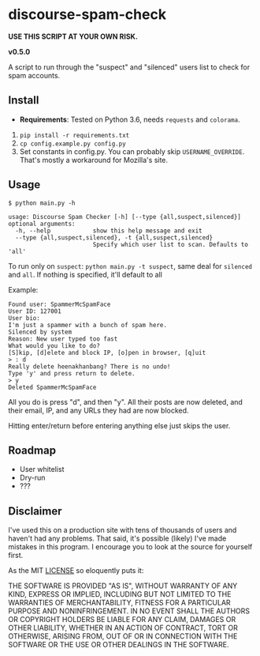 # discourse-spam-check

**USE THIS SCRIPT AT YOUR OWN RISK.**

**v0.5.0**

A script to run through the "suspect" and "silenced" users list to check for spam accounts. 


## Install

* **Requirements**: Tested on Python 3.6, needs `requests` and `colorama`. 

1. `pip install -r requirements.txt`
2. `cp config.example.py config.py`
3. Set constants in config.py. You can probably skip `USERNAME_OVERRIDE`. That's mostly a workaround for Mozilla's site.
## Usage


```
$ python main.py -h

usage: Discourse Spam Checker [-h] [--type {all,suspect,silenced}]                                                      
optional arguments:
  -h, --help            show this help message and exit
  --type {all,suspect,silenced}, -t {all,suspect,silenced}
                        Specify which user list to scan. Defaults to 'all'
```

To run only on `suspect`:
`python main.py -t suspect`, same deal for `silenced` and `all`. If nothing is specified, it'll default to all

Example: 

```
Found user: SpammerMcSpamFace
User ID: 127001
User bio:
I'm just a spammer with a bunch of spam here.
Silenced by system
Reason: New user typed too fast
What would you like to do?
[S]kip, [d]elete and block IP, [o]pen in browser, [q]uit
> : d
Really delete heenakhanbang? There is no undo!
Type 'y' and press return to delete.
> y
Deleted SpammerMcSpamFace

```

All you do is press "d", and then "y". All their posts are now deleted, and their email, IP, and any URLs they had are now blocked.

Hitting enter/return before entering anything else just skips the user.

## Roadmap

* User whitelist
* Dry-run
* ???


## Disclaimer


I've used this on a production site with tens of thousands of users and haven't had any problems. 
That said, it's possible (likely) I've made mistakes in this program. I encourage you to look at the source for yourself first.

As the MIT [LICENSE](LICENSE) so eloquently puts it:

THE SOFTWARE IS PROVIDED "AS IS", WITHOUT WARRANTY OF ANY KIND, EXPRESS OR
IMPLIED, INCLUDING BUT NOT LIMITED TO THE WARRANTIES OF MERCHANTABILITY,
FITNESS FOR A PARTICULAR PURPOSE AND NONINFRINGEMENT. IN NO EVENT SHALL THE
AUTHORS OR COPYRIGHT HOLDERS BE LIABLE FOR ANY CLAIM, DAMAGES OR OTHER
LIABILITY, WHETHER IN AN ACTION OF CONTRACT, TORT OR OTHERWISE, ARISING FROM,
OUT OF OR IN CONNECTION WITH THE SOFTWARE OR THE USE OR OTHER DEALINGS IN THE
SOFTWARE.
